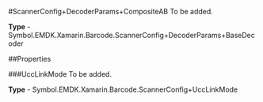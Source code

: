 #ScannerConfig+DecoderParams+CompositeAB
To be added.

**Type** - Symbol.EMDK.Xamarin.Barcode.ScannerConfig+DecoderParams+BaseDecoder

##Properties

###UccLinkMode
To be added.

**Type** - Symbol.EMDK.Xamarin.Barcode.ScannerConfig+UccLinkMode


